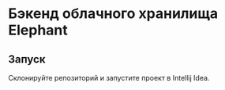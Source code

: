 # Бэкенд облачного хранилища Elephant
## Запуск
Склонируйте репозиторий и запустите проект в Intellij Idea.
